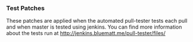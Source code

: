 ### Test Patches ###

These patches are applied when the automated pull-tester
tests each pull and when master is tested using jenkins.
You can find more information about the tests run at
[http://jenkins.bluematt.me/pull-tester/files/
](https://jenkins.bluematt.me/pull-tester/files/)